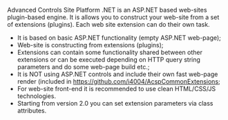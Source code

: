 Advanced Controls Site Platform .NET is an ASP.NET based web-sites plugin-based engine.
It is allows you to construct your web-site from a set of extensions (plugins). Each web site extension can do their own task.

* It is based on basic ASP.NET functionality (empty ASP.NET web-page);
* Web-site is constructing from extensions (plugins);
* Extensions can contain some functionality shared between other extensions or can be executed depending on HTTP query string parameters and do some web-page build etc.;
* It is NOT using ASP.NET controls and include their own fast web-page render (included in https://github.com/i4004/AcspCommonExtensions;
* For web-site front-end it is recommended to use clean HTML/CSS/JS technologies.
* Starting from version 2.0 you can set extension parameters via class attributes.
